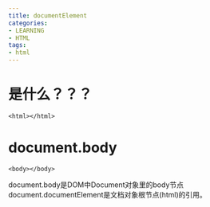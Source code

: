 ```yaml
---
title: documentElement
categories: 
- LEARNING
- HTML
tags:
- html
---
```


# 是什么？？？
```
<html></html>
```
# document.body
```
<body></body>
```
document.body是DOM中Document对象里的body节点
document.documentElement是文档对象根节点(html)的引用。